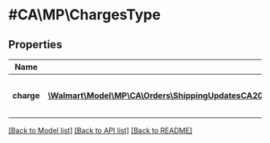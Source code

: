 # #CA\MP\ChargesType

## Properties

Name | Type | Description | Notes
------------ | ------------- | ------------- | -------------
**charge** | [**\Walmart\Model\MP\CA\Orders\ShippingUpdatesCA200ResponseOrderLinesOrderLineInnerChargesChargeInner[]**](ShippingUpdatesCA200ResponseOrderLinesOrderLineInnerChargesChargeInner.md) | List of elements that make up a charge | [optional]


[[Back to Model list]](../) [[Back to API list]](../../Api/CA/MP) [[Back to README]](../../README.md)
